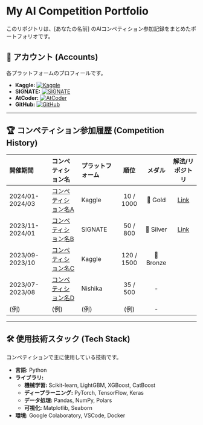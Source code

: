 # My AI Competition Portfolio

このリポジトリは、[あなたの名前] のAIコンペティション参加記録をまとめたポートフォリオです。

## 🔗 アカウント (Accounts)

各プラットフォームのプロフィールです。

- **Kaggle:** [![Kaggle](https://img.shields.io/badge/Kaggle-20BEFF?style=for-the-badge&logo=Kaggle&logoColor=white)](https://www.kaggle.com/toraaaaa)
- **SIGNATE:** [![SIGNATE](https://img.shields.io/badge/SIGNATE-2D3092?style=for-the-badge&logo=signate&logoColor=white)](https://signate.jp/users/312764)
- **AtCoder:** [![AtCoder](https://img.shields.io/badge/AtCoder-000000?style=for-the-badge&logo=atcoder&logoColor=white)](https://atcoder.jp/users/agitora)
- **GitHub:** [![GitHub](https://img.shields.io/badge/GitHub-181717?style=for-the-badge&logo=github&logoColor=white)](https://github.com/ToRaAaAaAaaaaaa)

---

## 🏆 コンペティション参加履歴 (Competition History)

| 開催期間 | コンペティション名 | プラットフォーム | 順位 | メダル | 解法/リポジトリ |
| :--- | :--- | :--- | :---: | :---: | :---: |
| 2024/01-2024/03 | [コンペティション名A](ここにコンペのURL) | Kaggle | 10 / 1000 | 🥇 Gold | [Link](ここに解法のURL) |
| 2023/11-2024/01 | [コンペティション名B](ここにコンペのURL) | SIGNATE | 50 / 800 | 🥈 Silver | [Link](ここに解法のURL) |
| 2023/09-2023/10 | [コンペティション名C](ここにコンペのURL) | Kaggle | 120 / 1500 | 🥉 Bronze| |
| 2023/07-2023/08 | [コンペティション名D](ここにコンペのURL) | Nishika | 35 / 500 | - | |
| (例) | (例) | (例) | (例) | - | |

---

## 🛠️ 使用技術スタック (Tech Stack)

コンペティションで主に使用している技術です。

- **言語:** Python
- **ライブラリ:**
  - **機械学習:** Scikit-learn, LightGBM, XGBoost, CatBoost
  - **ディープラーニング:** PyTorch, TensorFlow, Keras
  - **データ処理:** Pandas, NumPy, Polars
  - **可視化:** Matplotlib, Seaborn
- **環境:** Google Colaboratory, VSCode, Docker
